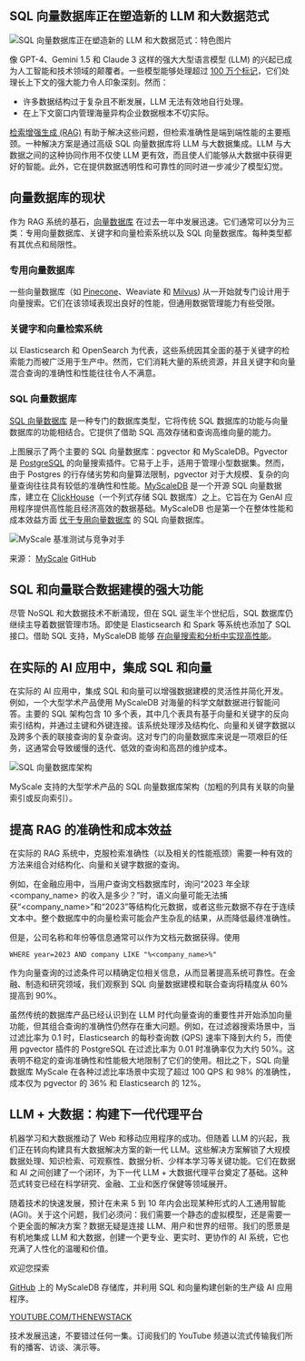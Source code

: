 ## SQL 向量数据库正在塑造新的 LLM 和大数据范式

![SQL 向量数据库正在塑造新的 LLM 和大数据范式：特色图片](https://cdn.thenewstack.io/media/2024/04/e2e4ecfc-sql-vector-databases-shaping-llm-bigdata-paradigm-1024x576.jpg)

像 GPT-4、Gemini 1.5 和 Claude 3 这样的强大大型语言模型 (LLM) 的兴起已成为人工智能和技术领域的颠覆者。一些模型能够处理超过 [100 万个标记](https://blog.google/technology/ai/google-gemini-next-generation-model-february-2024)，它们处理长上下文的强大能力令人印象深刻。然而：

- 许多数据结构过于复杂且不断发展，LLM 无法有效地自行处理。
- 在上下文窗口内管理海量异构企业数据根本不切实际。

[检索增强生成 (RAG)](https://thenewstack.io/retrieval-augmented-generation-for-llms/) 有助于解决这些问题，但检索准确性是端到端性能的主要瓶颈。一种解决方案是通过高级 SQL 向量数据库将 LLM 与大数据集成。LLM 与大数据之间的这种协同作用不仅使 LLM 更有效，而且使人们能够从大数据中获得更好的智能。此外，它在提供数据透明性和可靠性的同时进一步减少了模型幻觉。

## 向量数据库的现状

作为 RAG 系统的基石，[向量数据库](https://thenewstack.io/vector-databases-where-geometry-meets-machine-learning/) 在过去一年中发展迅速。它们通常可以分为三类：专用向量数据库、关键字和向量检索系统以及 SQL 向量数据库。每种类型都有其优点和局限性。

### 专用向量数据库

一些向量数据库（如 [Pinecone](https://www.pinecone.io/?utm_content=inline+mention)、Weaviate 和 [Milvus](https://zilliz.com?utm_content=inline+mention)) 从一开始就专门设计用于向量搜索。它们在该领域表现出良好的性能，但通用数据管理能力有些受限。

### 关键字和向量检索系统

以 Elasticsearch 和 OpenSearch 为代表，这些系统因其全面的基于关键字的检索能力而被广泛用于生产中。然而，它们消耗大量的系统资源，并且关键字和向量混合查询的准确性和性能往往令人不满意。

### SQL 向量数据库

[SQL 向量数据库](https://myscale.com/blog/what-is-sql-vector-databases/) 是一种专门的数据库类型，它将传统 SQL 数据库的功能与向量数据库的功能相结合。它提供了借助 SQL 高效存储和查询高维向量的能力。

上图展示了两个主要的 SQL 向量数据库：pgvector 和 MyScaleDB。Pgvector 是 [PostgreSQL](https://roadmap.sh/postgresql-dba) 的向量搜索插件。它易于上手，适用于管理小型数据集。然而，由于 Postgres 的行存储劣势和向量算法限制，pgvector 对于大规模、复杂的向量查询往往具有较低的准确性和性能。[MyScaleDB](https://myscale.com/) 是一个开源 SQL 向量数据库，建立在 [ClickHouse](https://thenewstack.io/clickhouse-optimizing-real-time-data-analysis-with-online-analytical-processing/)（一个列式存储 SQL 数据库）之上。它旨在为 GenAI 应用程序提供高性能且经济高效的数据基础。MyScaleDB 也是第一个在整体性能和成本效益方面 [优于专用向量数据库](https://myscale.github.io/benchmark/#/benchmark) 的 SQL 向量数据库。

![MyScale 基准测试与竞争对手](https://cdn.thenewstack.io/media/2024/04/8fa644d9-myscalebenchmarks-1024x615.png)

来源： [MyScale](https://myscale.github.io/benchmark/#/) GitHub

## SQL 和向量联合数据建模的强大功能

尽管 NoSQL 和大数据技术不断涌现，但在 SQL 诞生半个世纪后，SQL 数据库仍继续主导着数据管理市场。即使是 Elasticsearch 和 Spark 等系统也添加了 SQL 接口。借助 SQL 支持，MyScaleDB 能够 [在向量搜索和分析中实现高性能](https://github.com/myscale/vector-db-benchmark)。
## 在实际的 AI 应用中，集成 SQL 和向量

在实际的 AI 应用中，集成 SQL 和向量可以增强数据建模的灵活性并简化开发。例如，一个大型学术产品使用 MyScaleDB 对海量的科学文献数据进行智能问答。主要的 SQL 架构包含 10 多个表，其中几个表具有基于向量和关键字的反向索引结构，并通过主键和外键连接。该系统处理涉及结构化、向量和关键字数据以及跨多个表的联接查询的复杂查询。这对专门的向量数据库来说是一项艰巨的任务，这通常会导致缓慢的迭代、低效的查询和高昂的维护成本。

![SQL 向量数据库架构](https://cdn.thenewstack.io/media/2024/04/315fbe17-sql-vector-db-schema.png)

MyScale 支持的大型学术产品的 SQL 向量数据库架构（加粗的列具有关联的向量索引或反向索引）。

## 提高 RAG 的准确性和成本效益

在实际的 RAG 系统中，克服检索准确性（以及相关的性能瓶颈）需要一种有效的方法来组合对结构化、向量和关键字数据的查询。

例如，在金融应用中，当用户查询文档数据库时，询问“2023 年全球 <company_name> 的收入是多少？”时，语义向量可能无法捕获“<company_name>”和“2023”等结构化元数据，或者这些元数据不存在于连续文本中。整个数据库中的向量检索可能会产生杂乱的结果，从而降低最终准确性。

但是，公司名称和年份等信息通常可以作为文档元数据获得。使用

```
WHERE year=2023 AND company LIKE "%<company_name>%"
```

作为向量查询的过滤条件可以精确定位相关信息，从而显著提高系统可靠性。在金融、制造和研究领域，我们观察到 SQL 向量数据建模和联合查询将精度从 60% 提高到 90%。

虽然传统的数据库产品已经认识到在 LLM 时代向量查询的重要性并开始添加向量功能，但其组合查询的准确性仍然存在重大问题。例如，在过滤器搜索场景中，当过滤比率为 0.1 时，Elasticsearch 的每秒查询数 (QPS) 速率下降到大约 5，而使用 pgvector 插件的 PostgreSQL 在过滤比率为 0.01 时准确率仅为大约 50%。这表明不稳定的查询准确性和性能极大地限制了它们的使用。相比之下，SQL 向量数据库 MyScale 在各种过滤比率场景中实现了超过 100 QPS 和 98% 的准确性，成本仅为 pgvector 的 36% 和 Elasticsearch 的 12%。

## LLM + 大数据：构建下一代代理平台

机器学习和大数据推动了 Web 和移动应用程序的成功。但随着 LLM 的兴起，我们正在转向构建具有大数据解决方案的新一代 LLM。这些解决方案解锁了大规模数据处理、知识检索、可观察性、数据分析、少样本学习等关键功能。它们在数据和 AI 之间创建了一个闭环，为下一代 LLM + 大数据代理平台奠定了基础。这种范式转变已经在科学研究、金融、工业和医疗保健等领域展开。

随着技术的快速发展，预计在未来 5 到 10 年内会出现某种形式的人工通用智能 (AGI)。关于这个问题，我们必须问：我们需要一个静态的虚拟模型，还是需要一个更全面的解决方案？数据无疑是连接 LLM、用户和世界的纽带。我们的愿景是有机地集成 LLM 和大数据，创建一个更专业、更实时、更协作的 AI 系统，它也充满了人性化的温暖和价值。

欢迎您探索

[GitHub](https://github.com/myscale/myscaledb) 上的 MyScaleDB 存储库，并利用 SQL 和向量构建创新的生产级 AI 应用程序。

[YOUTUBE.COM/THENEWSTACK](https://youtube.com/thenewstack?sub_confirmation=1)

技术发展迅速，不要错过任何一集。订阅我们的 YouTube 频道以流式传输我们所有的播客、访谈、演示等。